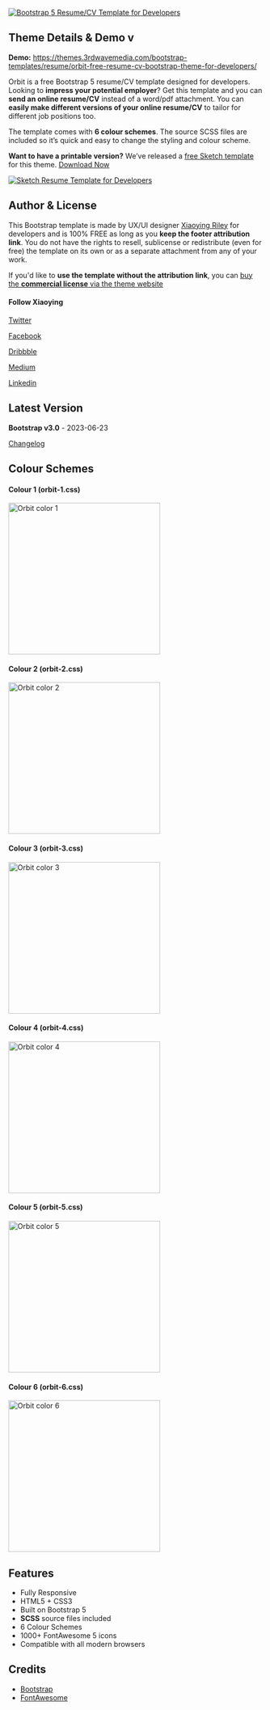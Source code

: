 <a href="https://themes.3rdwavemedia.com/bootstrap-templates/resume/orbit-free-resume-cv-bootstrap-theme-for-developers/" target="_blank"><img src="https://themes.3rdwavemedia.com/wp-content/uploads/2021/07/Orbit-Bootstrap-Resume-CV-Template-for-Developers.png" alt="Bootstrap 5 Resume/CV Template for Developers" /></a>

## Theme Details & Demo v

**Demo:** https://themes.3rdwavemedia.com/bootstrap-templates/resume/orbit-free-resume-cv-bootstrap-theme-for-developers/

Orbit is a free Bootstrap 5 resume/CV template designed for developers. Looking to **impress your potential employer**? Get this template and you can **send an online resume/CV** instead of a word/pdf attachment. You can **easily make different versions of your online resume/CV** to tailor for different job positions too. 

The template comes with **6 colour schemes**. The source SCSS files are included so it’s quick and easy to change the styling and colour scheme.

**Want to have a printable version?**
We’ve released a [free Sketch template](https://themes.3rdwavemedia.com/resources/sketch-template/orbit-sketch-sketch-resume-template-for-developers/) for this theme. [Download Now](https://themes.3rdwavemedia.com/resources/sketch-template/orbit-sketch-sketch-resume-template-for-developers/)

<a href="https://themes.3rdwavemedia.com/resources/sketch-template/orbit-sketch-sketch-resume-template-for-developers/" target="_blank"><img src="https://themes.3rdwavemedia.com/wp-content/uploads/2018/12/orbit-theme-sketch-template-promo.png" alt="Sketch Resume Template for Developers" /></a>


## Author & License

This Bootstrap template is made by UX/UI designer [Xiaoying Riley](https://twitter.com/3rdwave_themes) for developers and is 100% FREE as long as you **keep the footer attribution link**. You do not have the rights to resell, sublicense or redistribute (even for free) the template on its own or as a separate attachment from any of your work.

If you'd like to **use the template without the attribution link**, you can [buy the **commercial license** via the theme website](https://themes.3rdwavemedia.com/bootstrap-templates/resume/orbit-free-resume-cv-bootstrap-theme-for-developers/)

#### Follow Xiaoying

[Twitter](https://twitter.com/3rdwave_themes)

[Facebook](https://www.facebook.com/3rdwavethemes/)

[Dribbble](https://dribbble.com/Xiaoying)

[Medium](https://medium.com/@3rdwave_themes)

[Linkedin](https://uk.linkedin.com/in/xiaoying)


## Latest Version
**Bootstrap v3.0** - 2023-06-23

[Changelog](https://themes.3rdwavemedia.com/bootstrap-templates/resume/orbit-free-resume-cv-bootstrap-theme-for-developers/?target=changelog)

## Colour Schemes

#### Colour 1 (orbit-1.css)
<img src="https://themes.3rdwavemedia.com/wp-content/uploads/2016/01/free-resume-cv-bootstrap-template-for-developer-color-1.jpg" width="300" alt="Orbit color 1" />

#### Colour 2 (orbit-2.css)
<img src="https://themes.3rdwavemedia.com/wp-content/uploads/2016/01/free-resume-cv-bootstrap-template-for-developer-color-2.jpg" width="300" alt="Orbit color 2" />

#### Colour 3 (orbit-3.css)
<img src="https://themes.3rdwavemedia.com/wp-content/uploads/2016/01/free-resume-cv-bootstrap-template-for-developer-color-3.jpg" width="300" alt="Orbit color 3" />

#### Colour 4 (orbit-4.css)
<img src="https://themes.3rdwavemedia.com/wp-content/uploads/2016/01/free-resume-cv-bootstrap-template-for-developer-color-4.jpg" width="300" alt="Orbit color 4" />

#### Colour 5 (orbit-5.css)
<img src="https://themes.3rdwavemedia.com/wp-content/uploads/2016/01/free-resume-cv-bootstrap-template-for-developer-color-5.jpg" width="300" alt="Orbit color 5" />

#### Colour 6 (orbit-6.css)
<img src="https://themes.3rdwavemedia.com/wp-content/uploads/2016/01/free-resume-cv-bootstrap-template-for-developer-color-6.jpg" width="300" alt="Orbit color 6" />

## Features

-  Fully Responsive
-  HTML5 + CSS3
-  Built on Bootstrap 5
-  **SCSS** source files included
-  6 Colour Schemes
-  1000+ FontAwesome 5 icons
-  Compatible with all modern browsers

## Credits
- [Bootstrap](https://getbootstrap.com/)
- [FontAwesome](https://fontawesome.com/)
